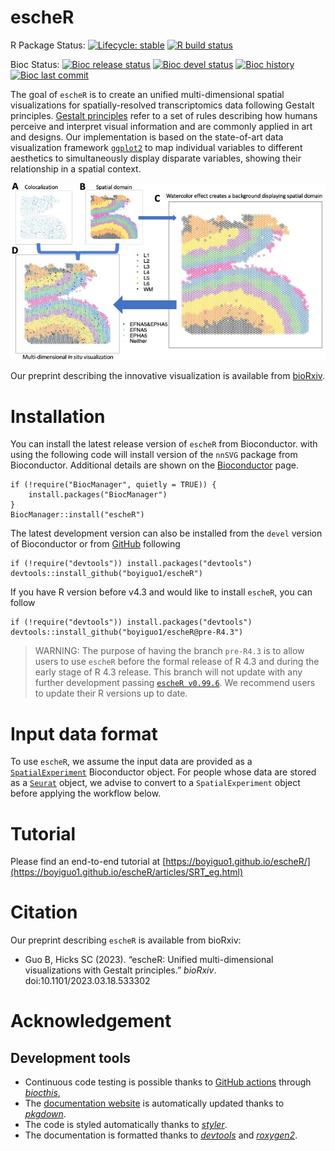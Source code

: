 
# escheR

<!-- badges: start -->
R Package Status: 
[![Lifecycle: stable](https://img.shields.io/badge/lifecycle-stable-brightgreen.svg)](https://lifecycle.r-lib.org/articles/stages.html#stable)
[![R build status](https://github.com/boyiguo1/escheR/workflows/R-CMD-check-bioc/badge.svg)](https://github.com/boyiguo1/escheR/actions)

Bioc Status: 
[![Bioc release status](http://www.bioconductor.org/shields/build/release/bioc/escheR.svg)](https://bioconductor.org/checkResults/release/bioc-LATEST/escheR)
[![Bioc devel status](http://www.bioconductor.org/shields/build/devel/bioc/escheR.svg)](https://bioconductor.org/checkResults/devel/bioc-LATEST/escheR)
[![Bioc history](https://bioconductor.org/shields/years-in-bioc/escheR.svg)](https://bioconductor.org/packages/release/bioc/html/escheR.html#since)
[![Bioc last commit](https://bioconductor.org/shields/lastcommit/devel/bioc/escheR.svg)](http://bioconductor.org/checkResults/devel/bioc-LATEST/escheR/)
<!-- badges: end -->

The goal of `escheR` is to create an unified multi-dimensional spatial visualizations for spatially-resolved transcriptomics data following Gestalt principles. [Gestalt principles](http://www.scholarpedia.org/article/Gestalt_principles) refer to a set of rules describing how humans perceive and interpret visual information and are commonly applied in art and designs. Our implementation is based on the state-of-art data visualization framework [`ggplot2`](https://ggplot2.tidyverse.org/) to map individual variables to different aesthetics to simultaneously display disparate variables, showing their relationship in a spatial context.

![](man/figures/insitu.jpg)

Our preprint describing the innovative visualization is available from [bioRxiv](https://www.biorxiv.org/content/10.1101/2023.03.18.533302).

# Installation

You can install the latest release version of `escheR` from Bioconductor. with using the following code will install version of the `nnSVG` package from Bioconductor. Additional details are shown on the [Bioconductor](https://bioconductor.org/packages/escheR) page.

```{r}
if (!require("BiocManager", quietly = TRUE)) {
    install.packages("BiocManager")
}
BiocManager::install("escheR")
```

The latest development version can also be installed from the `devel` version of Bioconductor or from [GitHub](https://github.com/boyiguo1/escheR) following

```{r}
if (!require("devtools")) install.packages("devtools")
devtools::install_github("boyiguo1/escheR")
```

If you have R version before v4.3 and would like to install `escheR`, you can follow

```{r}
if (!require("devtools")) install.packages("devtools")
devtools::install_github("boyiguo1/escheR@pre-R4.3")
```

> WARNING: The purpose of having the branch `pre-R4.3` is to allow users to use `escheR` before the formal release of R 4.3 and during the early stage of R 4.3 release. This branch will not update with any further development passing [`escheR v0.99.6`](https://github.com/boyiguo1/escheR/blob/devel/NEWS.md). We recommend users to update their R versions up to date.

# Input data format

To use `escheR`, we assume the input data are provided as a [`SpatialExperiment`](https://bioconductor.org/packages/release/bioc/html/SpatialExperiment.html) Bioconductor object. For people whose data are stored as a [`Seurat`](https://satijalab.org/seurat/articles/spatial_vignette.html) object, we advise to convert to a `SpatialExperiment` object before applying the workflow below.  


# Tutorial
Please find an end-to-end tutorial at [https://boyiguo1.github.io/escheR/](https://boyiguo1.github.io/escheR/articles/SRT_eg.html)


# Citation

Our preprint describing `escheR` is available from bioRxiv:

* Guo B, Hicks SC (2023). “escheR: Unified multi-dimensional visualizations with Gestalt principles.” _bioRxiv_. doi:10.1101/2023.03.18.533302

# Acknowledgement

## Development tools

- Continuous code testing is possible thanks to [GitHub
  actions](https://www.tidyverse.org/blog/2020/04/usethis-1-6-0/)
  through *[biocthis](https://lcolladotor.github.io/biocthis/)*,
- The [documentation
  website](https://boyiguo1.github.io/escheR/) is
  automatically updated thanks to
  *[pkgdown](https://CRAN.R-project.org/package=pkgdown)*.
- The code is styled automatically thanks to
  *[styler](https://CRAN.R-project.org/package=styler)*.
- The documentation is formatted thanks to
  *[devtools](https://CRAN.R-project.org/package=devtools)* and
  *[roxygen2](https://CRAN.R-project.org/package=roxygen2)*.
